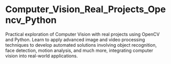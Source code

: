 # Computer_Vision_Real_Projects_Opencv_Python
Practical exploration of Computer Vision with real projects using OpenCV and Python. Learn to apply advanced image and video processing techniques to develop automated solutions involving object recognition, face detection, motion analysis, and much more, integrating computer vision into real-world applications.
